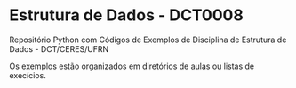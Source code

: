 # Estrutura de Dados - DCT0008
Repositório Python com Códigos de Exemplos de Disciplina de Estrutura de Dados - DCT/CERES/UFRN

Os exemplos estão organizados em diretórios de aulas ou listas de execícios.
